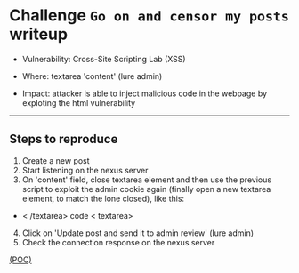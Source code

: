 # Challenge `Go on and censor my posts` writeup

- Vulnerability: Cross-Site Scripting Lab (XSS)

- Where: textarea 'content' (lure admin)

- Impact: attacker is able to inject malicious code in the webpage by exploting the html vulnerability

---

## Steps to reproduce

1. Create a new post
2. Start listening on the nexus server
3. On 'content' field, close textarea element and then use the previous script to exploit the admin cookie again (finally open a new textarea element, to match the lone closed), like this:
- < /textarea> code < textarea>
4. Click on 'Update post and send it to admin review' (lure admin)
5. Check the connection response on the nexus server


[(POC)](Go_on_and_censor_my_posts.txt)

